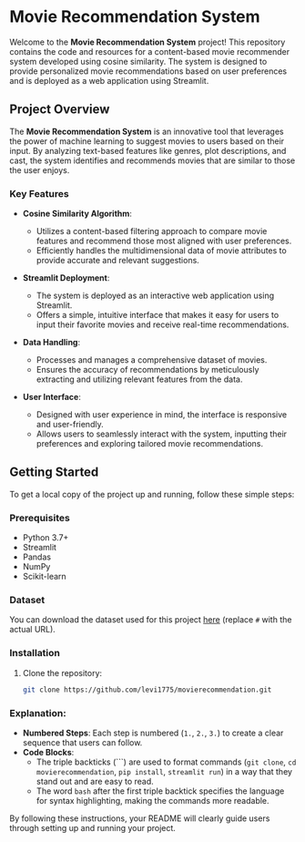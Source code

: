 # Movie Recommendation System

Welcome to the **Movie Recommendation System** project! This repository contains the code and resources for a content-based movie recommender system developed using cosine similarity. The system is designed to provide personalized movie recommendations based on user preferences and is deployed as a web application using Streamlit.

## Project Overview

The **Movie Recommendation System** is an innovative tool that leverages the power of machine learning to suggest movies to users based on their input. By analyzing text-based features like genres, plot descriptions, and cast, the system identifies and recommends movies that are similar to those the user enjoys.

### Key Features

- **Cosine Similarity Algorithm**: 
  - Utilizes a content-based filtering approach to compare movie features and recommend those most aligned with user preferences.
  - Efficiently handles the multidimensional data of movie attributes to provide accurate and relevant suggestions.

- **Streamlit Deployment**:
  - The system is deployed as an interactive web application using Streamlit.
  - Offers a simple, intuitive interface that makes it easy for users to input their favorite movies and receive real-time recommendations.

- **Data Handling**:
  - Processes and manages a comprehensive dataset of movies.
  - Ensures the accuracy of recommendations by meticulously extracting and utilizing relevant features from the data.

- **User Interface**:
  - Designed with user experience in mind, the interface is responsive and user-friendly.
  - Allows users to seamlessly interact with the system, inputting their preferences and exploring tailored movie recommendations.

## Getting Started

To get a local copy of the project up and running, follow these simple steps:

### Prerequisites

- Python 3.7+
- Streamlit
- Pandas
- NumPy
- Scikit-learn

### Dataset

You can download the dataset used for this project [here]( https://www.kaggle.com/datasets/tmdb/tmdb-movie-metadata) (replace `#` with the actual URL).

### Installation

1. Clone the repository:
   ```bash
   git clone https://github.com/levi1775/movierecommendation.git


### Explanation:

- **Numbered Steps**: Each step is numbered (`1.`, `2.`, `3.`) to create a clear sequence that users can follow.
- **Code Blocks**: 
   - The triple backticks (\`\`\`) are used to format commands (`git clone`, `cd movierecommendation`, `pip install`, `streamlit run`) in a way that they stand out and are easy to read.
   - The word `bash` after the first triple backtick specifies the language for syntax highlighting, making the commands more readable.

By following these instructions, your README will clearly guide users through setting up and running your project.



   


